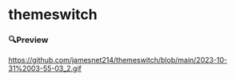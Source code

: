# themeswitch
### 🔍Preview
https://github.com/jamesnet214/themeswitch/blob/main/2023-10-31%2003-55-03_2.gif

